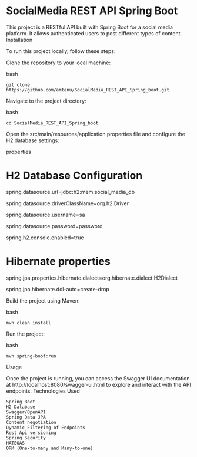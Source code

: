 # SocialMedia REST API Spring Boot

This project is a RESTful API built with Spring Boot for a social media platform. It allows authenticated users to post different types of content.
Installation

To run this project locally, follow these steps:

Clone the repository to your local machine:

bash

    git clone https://github.com/amtenu/SocialMedia_REST_API_Spring_boot.git

Navigate to the project directory:

bash

    cd SocialMedia_REST_API_Spring_boot

Open the src/main/resources/application.properties file and configure the H2 database settings:

properties

# H2 Database Configuration

spring.datasource.url=jdbc:h2:mem:social_media_db

spring.datasource.driverClassName=org.h2.Driver

spring.datasource.username=sa

spring.datasource.password=password

spring.h2.console.enabled=true

# Hibernate properties

spring.jpa.properties.hibernate.dialect=org.hibernate.dialect.H2Dialect

spring.jpa.hibernate.ddl-auto=create-drop

Build the project using Maven:

bash

    mvn clean install

Run the project:

bash

    mvn spring-boot:run

Usage

Once the project is running, you can access the Swagger UI documentation at http://localhost:8080/swagger-ui.html to explore and interact with the API endpoints.
Technologies Used

    Spring Boot
    H2 Database
    Swagger/OpenAPI
    Spring Data JPA
    Content negotiation
    Dynamic Filtering of Endpoints
    Rest Api versioning 
    Spring Security
    HATEOAS
    ORM (One-to-many and Many-to-one)
